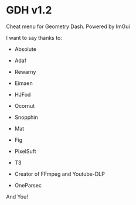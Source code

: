 # GDH v1.2
Cheat menu for Geometry Dash. Powered by ImGui


I want to say thanks to:

- Absolute

- Adaf

- Rewarny

- Eimaen

- HJFod

- Ocornut

- Snopphin

- Mat

- Fig

- PixelSuft

- T3

- Creator of FFmpeg and Youtube-DLP

- OneParsec

And You!


